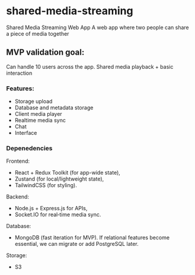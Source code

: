 # shared-media-streaming
Shared Media Streaming Web App
A web app where two people can share a piece of media together

## MVP validation goal:
Can handle 10 users across the app.
Shared media playback + basic interaction

### Features:
- Storage upload
- Database and metadata storage
- Client media player
- Realtime media sync
- Chat
- Interface

### Depenedencies
Frontend: 
- React + Redux Toolkit (for app-wide state), 
- Zustand (for local/lightweight state), 
- TailwindCSS (for styling).

Backend: 
- Node.js + Express.js for APIs, 
- Socket.IO for real‑time media sync.

Database: 
- MongoDB (fast iteration for MVP). If relational features become essential, we can migrate or add PostgreSQL later.    

Storage:
- S3
